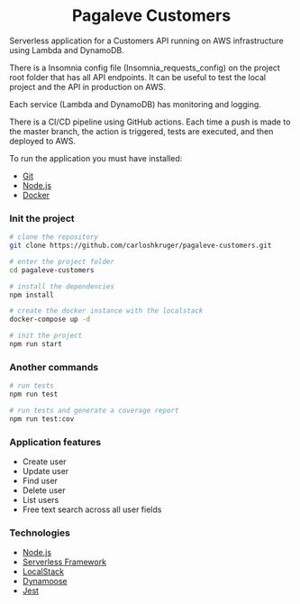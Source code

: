 <h1 align="center">
    Pagaleve Customers
</h1>

<p>Serverless application for a Customers API running on AWS infrastructure using Lambda and DynamoDB.<p>
<p>There is a Insomnia config file (Insomnia_requests_config) on the project root folder that has all API endpoints. It can be useful to test the local project and the API in production on AWS.</p>
<p>Each service (Lambda and DynamoDB) has monitoring and logging.</p>
<p>There is a CI/CD pipeline using GitHub actions. Each time a push is made to the master branch, the action is triggered, tests are executed, and then deployed to AWS.</p>

To run the application you must have installed:

- [Git](https://git-scm.com)
- [Node.js](https://nodejs.org/)
- [Docker](https://www.docker.com/)

### Init the project

```bash
# clone the repository
git clone https://github.com/carloshkruger/pagaleve-customers.git

# enter the project folder
cd pagaleve-customers

# install the dependencies
npm install

# create the docker instance with the localstack
docker-compose up -d

# init the project
npm run start

```

### Another commands

```bash
# run tests
npm run test

# run tests and generate a coverage report
npm run test:cov

```

### Application features

- Create user
- Update user
- Find user
- Delete user
- List users
- Free text search across all user fields

### Technologies

- [Node.js](https://nodejs.org/)
- [Serverless Framework](https://www.serverless.com/)
- [LocalStack](https://localstack.cloud/)
- [Dynamoose](https://dynamoosejs.com/)
- [Jest](https://jestjs.io/)
